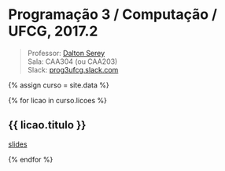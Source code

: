 ---
---
# Programação 3 / Computação / UFCG, 2017.2

> Professor: [Dalton Serey](http://daltonserey..github.io)<br>
> Sala: CAA304 (ou CAA203)<br>
> Slack: [prog3ufcg.slack.com](http://prog3.ufcg.slack.com)

{% assign curso = site.data %}

{% for licao in curso.licoes %}
<h2>{{ licao.titulo }}</h2>
  <p><a href="{{ licao.slides }}">slides</a></p>
{% endfor %}
